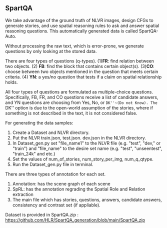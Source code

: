 ## SpartQA

We take advantage of the ground truth of NLVR images, design CFGs to generate stories, and use spatial reasoning rules to ask and answer spatial reasoning questions. This automatically generated data is called SpartQA-Auto.

Without processing the raw text, which is error-prone, we generate questions by only looking at the stored data. 

There are four types of questions (q-types). 
(1)**FR**: find relation between two objects. 
(2) **FB**: find the block that contains certain object(s). 
(3)**CO**: choose between two objects mentioned in the question that meets certain criteria. 
(4) **YN**: a yes/no question that tests if a claim on spatial relationship holds.

All four types of questions are formulated as multiple-choice questions.
Specifically, FB, FR, and CO questions receive a list of candidate answers, and YN questions are choosing from Yes, No, or ``DK''~(Do not Know). The `` DK'' option is due to the open-world assumption of the stories, where if something is not described in the text, it is not considered false.


For generating the data samples:
1. Create a Dataset and NLVR directory. 
2. Put the NLVR train.json, test.json. dev.json in the NLVR directory. 
3. In Dataset_gen.py set "file_name1" to the NLVR file (e.g. "test", "dev," or "train") and "file_name" to the desire set name (e.g. "test", "unseentest", "train_24k" and etc.)
4. Set the values of num_of_stories, num_story_per_img, num_q_qtype.     
5. Run the Dataset_gen.py file in terminal.


There are three types of annotation for each set. 
1. Annotation: has the scene graph of each scene
2. SpRL: has the annotation regrading the Spatial Role and Relation extraction
3. The main file which has stories, questions, answers, candidate answers, consistency and contrast set (if appliable).

Dataset is provided in SpartQA.zip : https://github.com/HLR/SpartQA_generation/blob/main/SpartQA.zip
